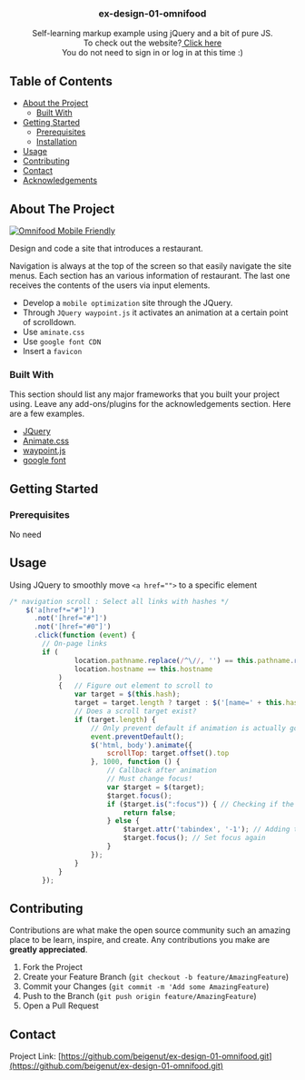<p align="center">
  <h3 align="center">ex-design-01-omnifood</h3>
  <p align="center">
    Self-learning markup example using jQuery and a bit of pure JS. <br> 
   To check out the website?<a href="https://beigenut.github.io/ex-design-01-omnifood/" target="_blank"> Click here</a> <br>
   You do not need to sign in or log in at this time :)
</p>
</p>


## Table of Contents

* [About the Project](#about-the-project)
  * [Built With](#built-with)
* [Getting Started](#getting-started)
  * [Prerequisites](#prerequisites)
  * [Installation](#installation)
* [Usage](#usage)
* [Contributing](#contributing)
* [Contact](#contact)
* [Acknowledgements](#acknowledgements)



## About The Project

[![Omnifood Mobile Friendly][product-screenshot]](https://drive.google.com/open?id=1-EKgyE-k7kFMYJCGu9ltLdqXOVzgZPLg)

Design and code a site that introduces a restaurant. 

Navigation is always at the top of the screen so that easily navigate the site menus. 
Each section has an various information of restaurant. The last one receives the contents of the users via input elements. 

- Develop a `mobile optimization` site through the JQuery. 
- Through `JQuery waypoint.js` it activates an animation at a certain point of scrolldown.
- Use `aminate.css`
- Use `google font CDN`
- Insert a `favicon` 

### Built With
This section should list any major frameworks that you built your project using. Leave any add-ons/plugins for the acknowledgements section. Here are a few examples.
* [JQuery](https://jquery.com)
* [Animate.css](https://daneden.github.io/animate.css/)
* [waypoint.js](http://imakewebthings.com/waypoints/)
* [google font](https://fonts.google.com/)


<!-- GETTING STARTED -->
## Getting Started

### Prerequisites

No need


<!-- USAGE EXAMPLES -->
## Usage

Using JQuery to smoothly move `<a href="">` to a specific element

```js
/* navigation scroll : Select all links with hashes */
    $('a[href*="#"]')
      .not('[href="#"]')
      .not('[href="#0"]')
      .click(function (event) {
        // On-page links
        if (
                location.pathname.replace(/^\//, '') == this.pathname.replace(/^\//, '') &&
                location.hostname == this.hostname
            ) 
            {   // Figure out element to scroll to
                var target = $(this.hash);
                target = target.length ? target : $('[name=' + this.hash.slice(1) + ']');
                // Does a scroll target exist?
                if (target.length) {
                    // Only prevent default if animation is actually gonna happen
                    event.preventDefault();
                    $('html, body').animate({
                        scrollTop: target.offset().top
                    }, 1000, function () {
                        // Callback after animation
                        // Must change focus!
                        var $target = $(target);
                        $target.focus();
                        if ($target.is(":focus")) { // Checking if the target was focused
                            return false;
                        } else {
                            $target.attr('tabindex', '-1'); // Adding tabindex for elements not focusable
                            $target.focus(); // Set focus again
                        }
                    });
                }
            }
        });
```


<!-- CONTRIBUTING -->
## Contributing

Contributions are what make the open source community such an amazing place to be learn, inspire, and create. Any contributions you make are **greatly appreciated**.

1. Fork the Project
2. Create your Feature Branch (`git checkout -b feature/AmazingFeature`)
3. Commit your Changes (`git commit -m 'Add some AmazingFeature`)
4. Push to the Branch (`git push origin feature/AmazingFeature`)
5. Open a Pull Request



<!-- CONTACT -->
## Contact

Project Link: [https://github.com/beigenut/ex-design-01-omnifood.git](https://github.com/beigenut/ex-design-01-omnifood.git)




<!-- MARKDOWN LINKS & IMAGES -->
[product-screenshot]: https://drive.google.com/file/d/1-EKgyE-k7kFMYJCGu9ltLdqXOVzgZPLg/view?usp=sharing